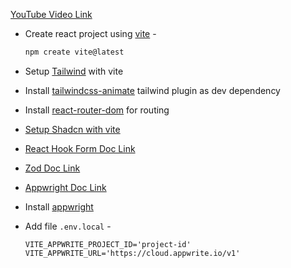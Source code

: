 [YouTube Video Link](https://youtu.be/_W3R2VwRyF4?si=M0u_lLOr2bYUTNta)

- Create react project using [vite](https://vitejs.dev/guide/) -
    ```bash
    npm create vite@latest
    ```

- Setup [Tailwind](https://tailwindcss.com/docs/guides/vite) with vite

- Install [tailwindcss-animate](https://www.npmjs.com/package/tailwindcss-animate) tailwind plugin as dev dependency

- Install [react-router-dom](https://www.npmjs.com/package/react-router-dom) for routing

- [Setup Shadcn with vite](https://ui.shadcn.com/docs/installation/vite)

- [React Hook Form Doc Link](https://react-hook-form.com/)

- [Zod Doc Link](https://zod.dev/)

- [Appwright Doc Link](https://appwrite.io/)

- Install [appwright](https://www.npmjs.com/package/appwrite)

- Add file `.env.local` -
    ```
    VITE_APPWRITE_PROJECT_ID='project-id'
    VITE_APPWRITE_URL='https://cloud.appwrite.io/v1'
    ```